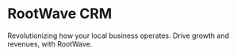 # RootWave CRM

Revolutionizing how your local business operates. Drive growth and revenues, with RootWave.
